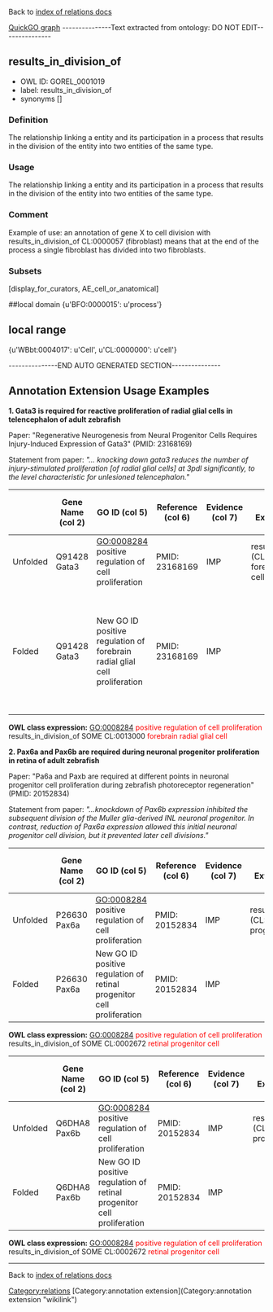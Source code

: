 Back to [index of relations docs](https://github.com/geneontology/annotation_extensions/tree/master/doc)

[QuickGO graph](www.ebi.ac.uk/QuickGO/AnnotationExtensionRelations.html)
---------------Text extracted from ontology: DO NOT EDIT---------------

## results_in_division_of
* OWL ID: GOREL_0001019
* label: results_in_division_of
* synonyms
[]

### Definition
The relationship linking a entity and its participation in a process that results in the division of the entity into two entities of the same type.

### Usage
The relationship linking a entity and its participation in a process that results in the division of the entity into two entities of the same type.

### Comment
Example of use: an annotation of gene X to cell division with results_in_division_of CL:0000057 (fibroblast) means that at the end of the process a single fibroblast has divided into two fibroblasts.

### Subsets
[display_for_curators, AE_cell_or_anatomical]

##local domain
{u'BFO:0000015': u'process'}

## local range
{u'WBbt:0004017': u'Cell', u'CL:0000000': u'cell'}

---------------END AUTO GENERATED SECTION---------------


Annotation Extension Usage Examples
-----------------------------------

**1. Gata3 is required for reactive proliferation of radial glial cells in telencephalon of adult zebrafish**

Paper: "Regenerative Neurogenesis from Neural Progenitor Cells Requires Injury-Induced Expression of Gata3" (PMID: 23168169)

Statement from paper: *"... knocking down gata3 reduces the number of injury-stimulated proliferation [of radial glial cells] at 3pdl significantly, to the level characteristic for unlesioned telencephalon."*

|          | Gene Name (col 2) | GO ID (col 5)                                                              | Reference (col 6) | Evidence (col 7) | Annotation Extension (col 16)                                      | Parent terms of new folded GO term                                                                                                          |
|----------|-------------------|----------------------------------------------------------------------------|-------------------|------------------|--------------------------------------------------------------------|---------------------------------------------------------------------------------------------------------------------------------------------|
| Unfolded | Q91428 Gata3      | <GO:0008284> positive regulation of cell proliferation                     | PMID: 23168169    | IMP              | results\_in\_division\_of (CL:0013000 forebrain radial glial cell) |
| Folded   | Q91428 Gata3      | New GO ID positive regulation of forebrain radial glial cell proliferation | PMID: 23168169    | IMP              |                                                                    | is\_a new GO: positive regulation of radial glial cell proliferation, is\_a child of <GO:0008284> positive regulation of cell proliferation |

**OWL class expression:** <GO:0008284> <span style="color:red">positive regulation of cell proliferation</span> results\_in\_division\_of SOME CL:0013000 <span style="color:red">forebrain radial glial cell</span>

**2. Pax6a and Pax6b are required during neuronal progenitor proliferation in retina of adult zebrafish**

Paper: "Pa6a and Paxb are required at different points in neuronal progenitor cell proliferation during zebrafish photoreceptor regeneration" (PMID: 20152834)

Statement from paper: *"...knockdown of Pax6b expression inhibited the subsequent division of the Muller glia-derived INL neuronal progenitor. In contrast, reduction of Pax6a expression allowed this initial neuronal progenitor cell division, but it prevented later cell divisions."*

|          | Gene Name (col 2) | GO ID (col 5)                                                          | Reference (col 6) | Evidence (col 7) | Annotation Extension (col 16)                                  | Parent terms of new folded GO term                           |
|----------|-------------------|------------------------------------------------------------------------|-------------------|------------------|----------------------------------------------------------------|--------------------------------------------------------------|
| Unfolded | P26630 Pax6a      | <GO:0008284> positive regulation of cell proliferation                 | PMID: 20152834    | IMP              | results\_in\_division\_of (CL:0002672 retinal progenitor cell) |
| Folded   | P26630 Pax6a      | New GO ID positive regulation of retinal progenitor cell proliferation | PMID: 20152834    | IMP              |                                                                | is\_a <GO:0008284> positive regulation of cell proliferation |

**OWL class expression:** <GO:0008284> <span style="color:red">positive regulation of cell proliferation</span> results\_in\_division\_of SOME CL:0002672 <span style="color:red">retinal progenitor cell</span>

|          | Gene Name (col 2) | GO ID (col 5)                                                          | Reference (col 6) | Evidence (col 7) | Annotation Extension (col 16)                                  | Parent terms of new folded GO term                           |
|----------|-------------------|------------------------------------------------------------------------|-------------------|------------------|----------------------------------------------------------------|--------------------------------------------------------------|
| Unfolded | Q6DHA8 Pax6b      | <GO:0008284> positive regulation of cell proliferation                 | PMID: 20152834    | IMP              | results\_in\_division\_of (CL:0002672 retinal progenitor cell) |
| Folded   | Q6DHA8 Pax6b      | New GO ID positive regulation of retinal progenitor cell proliferation | PMID: 20152834    | IMP              |                                                                | is\_a <GO:0008284> positive regulation of cell proliferation |

**OWL class expression:** <GO:0008284> <span style="color:red">positive regulation of cell proliferation</span> results\_in\_division\_of SOME CL:0002672 <span style="color:red">retinal progenitor cell</span>

------------------------------------------------------------------------

Back to [index of relations docs](https://github.com/geneontology/annotation_extensions/tree/master/doc)

<Category:relations> [Category:annotation extension](Category:annotation extension "wikilink")
